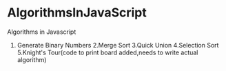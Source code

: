 # AlgorithmsInJavaScript
Algorithms in Javascript

1. Generate Binary Numbers
2.Merge Sort
3.Quick Union
4.Selection Sort
5.Knight's Tour(code to print board added,needs to write actual algorithm)
